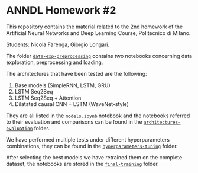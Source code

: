 # ANNDL Homework #2

This repository contains the material related to the 2nd homework of the Artificial Neural Networks and Deep Learning Course, Politecnico di Milano.

Students: Nicola Farenga, Giorgio Longari.

The folder [`data-exp-preprocessing`](data-exp-preprocessing)  contains two notebooks concerning data exploration, preprocessing and loading.

The architectures that have been tested are the following:

1. Base models (SimpleRNN, LSTM, GRU)
2. LSTM Seq2Seq
3. LSTM Seq2Seq + Attention
4. Dilatated causal CNN + LSTM (WaveNet-style)

They are all listed in the [`models.ipynb`](models.ipynb) notebook and the notebooks referred to their evaluation and comparisons can be found in the
[`architectures-evaluation`](architectures-evaluation)  folder.

We have performed multiple tests under different hyperparameters combinations, they can be found in the [`hyperparameters-tuning`](hyperparameters-tuning)  folder.

After selecting the best models we have retrained them on the complete dataset, the notebooks are stored in the  [`final-training`](final-training) folder.